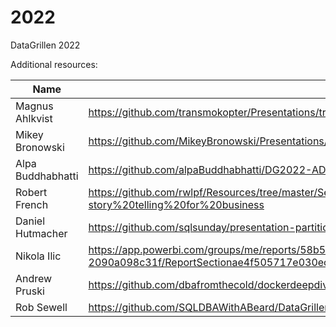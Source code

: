 # 2022
DataGrillen 2022

Additional resources:  

|Name|Link|
|---|--|
|Magnus Ahlkvist| https://github.com/transmokopter/Presentations/tree/main/test-driven-database-development  |
|Mikey Bronowski| https://github.com/MikeyBronowski/Presentations/tree/main/2022/DataGrillen  |
|Alpa Buddhabhatti|  https://github.com/alpaBuddhabhatti/DG2022-ADF  |
|Robert French|  https://github.com/rwlpf/Resources/tree/master/Sessions_Delivered/Goldilocks%20and%20the%20three%20business%20bears-story%20telling%20for%20business  |  
|Daniel Hutmacher|  https://github.com/sqlsunday/presentation-partitioning  |
|Nikola Ilic|  https://app.powerbi.com/groups/me/reports/58b5dd78-d1b5-4b6b-a7e2-2090a098c31f/ReportSectionae4f505717e030ec28a6  |
|Andrew Pruski|  https://github.com/dbafromthecold/dockerdeepdive |
|Rob Sewell| https://github.com/SQLDBAWithABeard/DataGrillendevcontainer|

